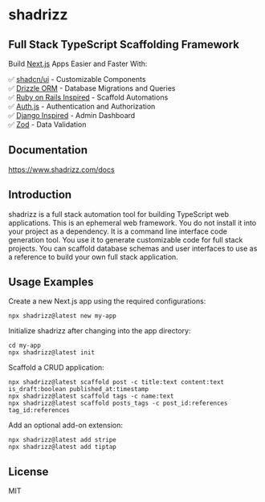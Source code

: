 # shadrizz

## Full Stack TypeScript Scaffolding Framework

Build [Next.js](https://nextjs.org/) Apps Easier and Faster With:

✅ [shadcn/ui](https://ui.shadcn.com/) - Customizable Components<br>
✅ [Drizzle ORM](https://orm.drizzle.team/) - Database Migrations and Queries<br>
✅ [Ruby on Rails Inspired](https://rubyonrails.org/) - Scaffold Automations<br>
✅ [Auth.js](https://authjs.dev/) - Authentication and Authorization<br>
✅ [Django Inspired](https://www.djangoproject.com/) - Admin Dashboard<br>
✅ [Zod](https://zod.dev/) - Data Validation

## Documentation

https://www.shadrizz.com/docs

## Introduction

shadrizz is a full stack automation tool for building TypeScript web applications. This is an ephemeral web framework. You do not install it into your project as a dependency. It is a command line interface code generation tool. You use it to generate customizable code for full stack projects. You can scaffold database schemas and user interfaces to use as a reference to build your own full stack application.

## Usage Examples

Create a new Next.js app using the required configurations:

```
npx shadrizz@latest new my-app
```

Initialize shadrizz after changing into the app directory:

```
cd my-app
npx shadrizz@latest init
```

Scaffold a CRUD application:

```
npx shadrizz@latest scaffold post -c title:text content:text is_draft:boolean published_at:timestamp
npx shadrizz@latest scaffold tags -c name:text
npx shadrizz@latest scaffold posts_tags -c post_id:references tag_id:references
```

Add an optional add-on extension:

```
npx shadrizz@latest add stripe
npx shadrizz@latest add tiptap
```

## License

MIT
